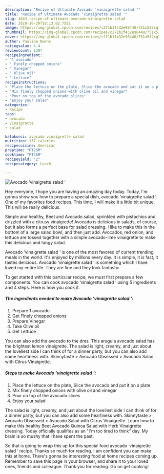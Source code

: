 ```yaml
---
description: "Recipe of Ultimate Avocado ‘vinaigrette salad ‘"
title: "Recipe of Ultimate Avocado ‘vinaigrette salad ‘"
slug: 4843-recipe-of-ultimate-avocado-vinaigrette-salad
date: 2020-10-29T18:13:02.755Z
image: https://img-global.cpcdn.com/recipes/c271b1f432e98440/751x532cq70/avocado-vinaigrette-salad-recipe-main-photo.jpg
thumbnail: https://img-global.cpcdn.com/recipes/c271b1f432e98440/751x532cq70/avocado-vinaigrette-salad-recipe-main-photo.jpg
cover: https://img-global.cpcdn.com/recipes/c271b1f432e98440/751x532cq70/avocado-vinaigrette-salad-recipe-main-photo.jpg
author: Pauline Owens
ratingvalue: 4.4
reviewcount: 1397
recipeingredient:
- "1 avocado"
- " Finely chopped onions"
- " Vinegar"
- " Olive oil"
- " Lettuce"
recipeinstructions:
- "Place the lettuce on the plate, Slice the avocado and put it on a plate"
- "Mix finely chopped onions with olive oil and vinegar"
- "Pour on top of the avocado slices"
- "Enjoy your salad"
categories:
- Recipe
tags:
- avocado
- vinaigrette
- salad

katakunci: avocado vinaigrette salad 
nutrition: 137 calories
recipecuisine: American
preptime: "PT25M"
cooktime: "PT45M"
recipeyield: "2"
recipecategory: Lunch

---
```



![Avocado ‘vinaigrette salad ‘](https://img-global.cpcdn.com/recipes/c271b1f432e98440/751x532cq70/avocado-vinaigrette-salad-recipe-main-photo.jpg)

Hey everyone, I hope you are having an amazing day today. Today, I'm gonna show you how to prepare a special dish, avocado ‘vinaigrette salad ‘. One of my favorites food recipes. This time, I will make it a little bit unique. This will be really delicious.

Simple and healthy, Beet and Avocado salad, sprinkled with pistachios and drizzled with a citrusy vinaigrette! Avocado is delicious in salads, of course, but it also forms a perfect base for salad dressing. I like to make this in the bottom of a large salad bowl, and then just add. Avocados, red onion, and lettuce are tossed together with a simple avocado-lime vinaigrette to make this delicious and tangy salad.

Avocado ‘vinaigrette salad ‘ is one of the most favored of current trending meals in the world. It's enjoyed by millions every day. It is simple, it is fast, it tastes delicious. Avocado ‘vinaigrette salad ‘ is something which I have loved my entire life. They are fine and they look fantastic.


To get started with this particular recipe, we must first prepare a few components. You can cook avocado ‘vinaigrette salad ‘ using 5 ingredients and 4 steps. Here is how you cook it.

<!--inarticleads1-->

##### The ingredients needed to make Avocado ‘vinaigrette salad ‘:

1. Prepare 1 avocado
1. Get  Finely chopped onions
1. Prepare  Vinegar
1. Take  Olive oil
1. Get  Lettuce


You can also add the avocado to the dres. This arugula avocado salad has the brightest lemon vinaigrette. The salad is light, creamy, and just about the loveliest side I can think of for a dinner party, but you can also add some heartiness with. Skinnytaste &gt; Avocado Obsessed &gt; Avocado Salad with Citrus Vinaigrette. 

<!--inarticleads2-->

##### Steps to make Avocado ‘vinaigrette salad ‘:

1. Place the lettuce on the plate, Slice the avocado and put it on a plate
1. Mix finely chopped onions with olive oil and vinegar
1. Pour on top of the avocado slices
1. Enjoy your salad


The salad is light, creamy, and just about the loveliest side I can think of for a dinner party, but you can also add some heartiness with. Skinnytaste &gt; Avocado Obsessed &gt; Avocado Salad with Citrus Vinaigrette. Learn how to make this healthy Beet Avocado Quinoa Salad with Herb Vinaigrette dressing. Today officially qualifies as an &#34;I&#39;m too tired to think&#34; day. My brain is so mushy that I have spent the past. 

So that is going to wrap this up for this special food avocado ‘vinaigrette salad ‘ recipe. Thanks so much for reading. I am confident you can make this at home. There's gonna be interesting food at home recipes coming up. Remember to save this page in your browser, and share it to your loved ones, friends and colleague. Thank you for reading. Go on get cooking!
